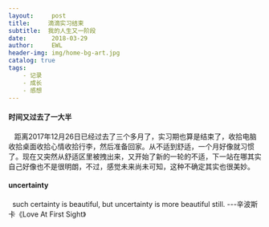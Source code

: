 ```yaml
---
layout:     post
title:     滴滴实习结束
subtitle:  我的人生又一阶段
date:       2018-03-29
author:     EWL
header-img: img/home-bg-art.jpg
catalog: true
tags:
    - 记录   
    - 成长
    - 感想   
---
```


#### 时间又过去了一大半

    距离2017年12月26日已经过去了三个多月了，实习期也算是结束了，收拾电脑收拾桌面收拾心情收拾行李，然后准备回家。从不适到舒适，一个月好像就习惯了。现在又突然从舒适区里被拽出来，又开始了新的一轮的不适，下一站在哪其实自己好像也不是很明朗，不过，感觉未来尚未可知，这种不确定其实也很美妙。
    
#### uncertainty

    such certainty is beautiful, but uncertainty is more beautiful still. ---辛波斯卡《Love At First Sight》
        
